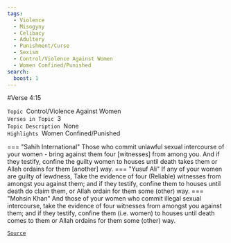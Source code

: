 ```yaml
---
tags:
  - Violence
  - Misogyny
  - Celibacy
  - Adultery
  - Punishment/Curse
  - Sexism
  - Control/Violence Against Women
  - Women Confined/Punished
search:
  boost: 1 
---
```

#Verse  4:15

`Topic`&nbsp; Control/Violence Against Women   
`Verses in Topic`&nbsp; 3  
`Topic Description`&nbsp; None    
`Highlights`&nbsp; Women Confined/Punished   

=== "Sahih International"
    Those who commit unlawful sexual intercourse of your women - bring against them four [witnesses] from among you. And if they testify, confine the guilty women to houses until death takes them or Allah ordains for them [another] way.
=== "Yusuf Ali"
    If any of your women are guilty of lewdness, Take the evidence of four (Reliable) witnesses from amongst you against them; and if they testify, confine them to houses until death do claim them, or Allah ordain for them some (other) way.
=== "Mohsin Khan"
    And those of your women who commit illegal sexual intercourse, take the evidence of four witnesses from amongst you against them; and if they testify, confine them (i.e. women) to houses until death comes to them or Allah ordains for them some (other) way.

<a href="https://corpus.quran.com/translation.jsp?chapter= 4&verse=15" target="_blank">`Source`</a>

